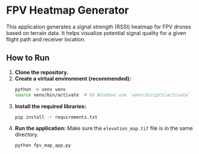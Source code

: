 # FPV Heatmap Generator

This application generates a signal strength (RSSI) heatmap for FPV drones based on terrain data. It helps visualize potential signal quality for a given flight path and receiver location.

## How to Run
1.  **Clone the repository.**
2.  **Create a virtual environment (recommended):**
    ```bash
    python -m venv venv
    source venv/bin/activate  # On Windows use `venv\Scripts\activate`
    ```
3.  **Install the required libraries:**
    ```bash
    pip install -r requirements.txt
    ```
4.  **Run the application:**
    Make sure the `elevation_map.tif` file is in the same directory.
    ```bash
    python fpv_map_app.py
    ```